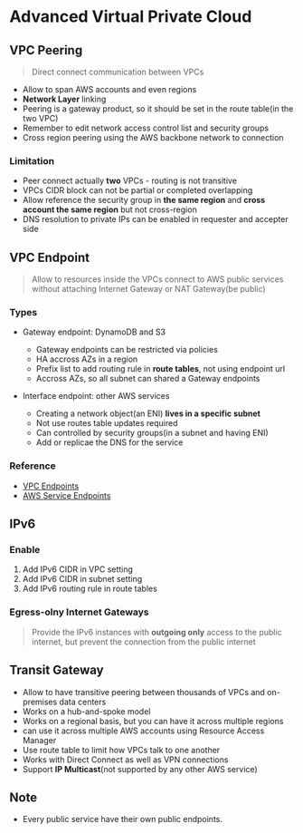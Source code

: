 # Advanced Virtual Private Cloud

## VPC Peering
> Direct connect communication between VPCs

* Allow to span AWS accounts and even regions
* **Network Layer** linking
* Peering is a gateway product, so it should be set in the route table(in the two VPC)
* Remember to edit network access control list and security groups
* Cross region peering using the AWS backbone network to connection

### Limitation
* Peer connect actually **two** VPCs - routing is not transitive
* VPCs CIDR block can not be partial or completed overlapping
* Allow reference the security group in **the same region** and **cross account the same region** but not cross-region
* DNS resolution to private IPs can be enabled in requester and accepter side

## VPC Endpoint
> Allow to resources inside the VPCs connect to AWS public services without attaching Internet Gateway or NAT Gateway(be public)

### Types
* Gateway endpoint: DynamoDB and S3
  * Gateway endpoints can be restricted via policies
  * HA accross AZs in a region
  * Prefix list to add routing rule in **route tables**, not using endpoint url
  * Accross AZs, so all subnet can shared a Gateway endpoints

* Interface endpoint: other AWS services
  * Creating a network object(an ENI) **lives in a specific subnet**
  * Not use routes table updates required
  * Can controlled by security groups(in a subnet and having ENI)
  * Add or replicae the DNS for the service

### Reference
* [VPC Endpoints](https://docs.aws.amazon.com/vpc/latest/userguide/vpc-endpoints.html)
* [AWS Service Endpoints](https://docs.aws.amazon.com/general/latest/gr/rande.html)

## IPv6
### Enable
1. Add IPv6 CIDR in VPC setting
2. Add IPv6 CIDR in subnet setting
3. Add IPv6 routing rule in route tables

### Egress-olny Internet Gateways
> Provide the IPv6 instances with **outgoing only** access to the public internet, but prevent the connection from the public internet

## Transit Gateway
* Allow to have transitive peering between thousands of VPCs and on-premises data centers
* Works on a hub-and-spoke model
* Works on a regional basis, but you can have it across multiple regions
* can use it across multiple AWS accounts using Resource Access Manager
* Use route table to limit how VPCs talk to one another
* Works with Direct Connect as well as VPN connections
* Support **IP Multicast**(not supported by any other AWS service)

## Note
* Every public service have their own public endpoints.